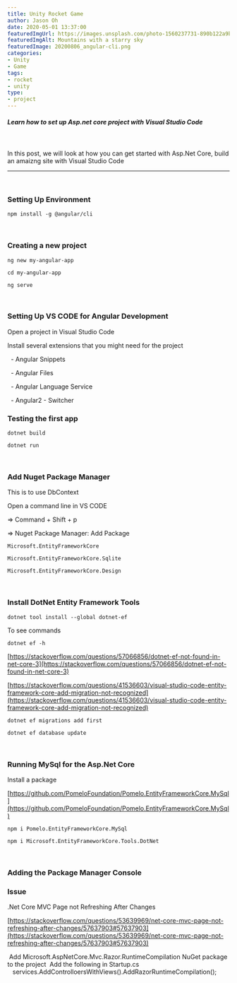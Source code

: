 ```yaml
---
title: Unity Rocket Game
author: Jason Oh
date: 2020-05-01 13:37:00
featuredImgUrl: https://images.unsplash.com/photo-1560237731-890b122a9b6c
featuredImgAlt: Mountains with a starry sky
featuredImage: 20200806_angular-cli.png
categories: 
- Unity
- Game
tags:
- rocket
- unity
type:
- project
---
```


##### Learn how to set up Asp.net core project with Visual Studio Code

&nbsp;

In this post, we will look at how you can get started with Asp.Net Core, build an amaizng site with Visual Studio Code

---
&nbsp;

### Setting Up Environment ###

```shell
npm install -g @angular/cli
```

&nbsp;

### Creating a new project ###

```shell
ng new my-angular-app
```

```shell
cd my-angular-app
```

```shell
ng serve
```

&nbsp;


### Setting Up VS CODE for Angular Development ###
Open a project in Visual Studio Code

Install several extensions that you might need for the project

&nbsp; - Angular Snippets

&nbsp; - Angular Files

&nbsp; - Angular Language Service

&nbsp; - Angular2 - Switcher


### Testing the first app ###

```shell
dotnet build
```
```shell
dotnet run
```

&nbsp;


### Add Nuget Package Manager ###

This is to use DbContext

Open a command line in VS CODE

=> Command + Shift + p

=> Nuget Package Manager: Add Package

```shell
Microsoft.EntityFrameworkCore
```

```shell
Microsoft.EntityFrameworkCore.Sqlite
```

```shell
Microsoft.EntityFrameworkCore.Design
```

&nbsp;

### Install DotNet Entity Framework Tools ###

```shell
dotnet tool install --global dotnet-ef
```

To see commands
```shell
dotnet ef -h
```

[https://stackoverflow.com/questions/57066856/dotnet-ef-not-found-in-net-core-3](https://stackoverflow.com/questions/57066856/dotnet-ef-not-found-in-net-core-3)

[https://stackoverflow.com/questions/41536603/visual-studio-code-entity-framework-core-add-migration-not-recognized](https://stackoverflow.com/questions/41536603/visual-studio-code-entity-framework-core-add-migration-not-recognized)

```shell
dotnet ef migrations add first
```

```shell
dotnet ef database update
```

&nbsp;

### Running MySql for the Asp.Net Core ###

Install a package

[https://github.com/PomeloFoundation/Pomelo.EntityFrameworkCore.MySql](https://github.com/PomeloFoundation/Pomelo.EntityFrameworkCore.MySql)

```shell
npm i Pomelo.EntityFrameworkCore.MySql
```
```shell
npm i Microsoft.EntityFrameworkCore.Tools.DotNet
```


&nbsp;


### Adding the Package Manager Console ###







### Issue ###
.Net Core MVC Page not Refreshing After Changes

[https://stackoverflow.com/questions/53639969/net-core-mvc-page-not-refreshing-after-changes/57637903#57637903](https://stackoverflow.com/questions/53639969/net-core-mvc-page-not-refreshing-after-changes/57637903#57637903)


&nbsp;Add Microsoft.AspNetCore.Mvc.Razor.RuntimeCompilation NuGet package to the project
&nbsp;Add the following in Startup.cs
&nbsp;&nbsp;&nbsp;services.AddControlloersWithViews().AddRazorRuntimeCompilation();

